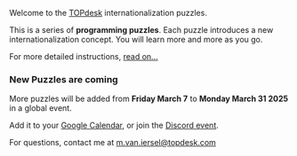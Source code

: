 Welcome to the [TOPdesk](https://www.topdesk.com/) internationalization puzzles.

This is a series of **programming puzzles**. Each puzzle introduces a new internationalization concept. You will learn more and more as you go. 

For more detailed instructions, [read on...](./about)

<div class="announcement">
<h3>New Puzzles are coming</h3>

More puzzles will be added from <b>Friday March 7</b> to <b>Monday March 31 2025</b> in a global event.

Add it to your <a href="https://calendar.google.com/calendar/event?action=TEMPLATE&tmeid=MDNxb3RsMjdjcmRxMGFxdmZobWI2anIyMXAgZGRiMWRlZjk3OTBlMjdkMTRkNmNhODcxOGU4N2E1ZDE3MWY0NzVlOWJkMTNjNDk0YmY1ODY5NGQyNWQwODAwOUBn&tmsrc=ddb1def9790e27d14d6ca8718e87a5d171f475e9bd13c494bf58694d25d08009%40group.calendar.google.com">Google Calendar</a>,
or join the <a href="https://discord.gg/eVxAz2zjn5?event=1288931970025521183">Discord event</a>.
</div>

For questions, contact me at [m.van.iersel@topdesk.com](mailto:m.van.iersel@topdesk.com)
